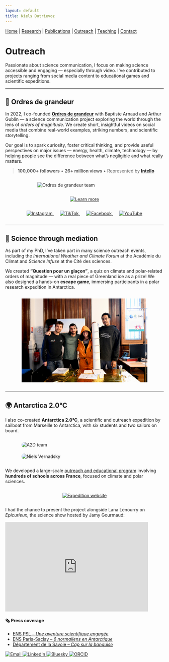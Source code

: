```yaml
---
layout: default
title: Niels Dutrievoz
---
```


[Home](/) | [Research](/research) | [Publications](/publications) |  [Outreach](/outreach) |  [Teaching](/teaching) |  [Contact](/contact)


# Outreach


Passionate about science communication, I focus on making science accessible and engaging — especially through video. I've contributed to projects ranging from social media content to educational games and scientific expeditions.

---

## 🎥 Ordres de grandeur

In 2022, I co-founded **[Ordres de grandeur](https://ordres-de-grandeur.com/)** with Baptiste Arnaud and Arthur Gublin — a science communication project exploring the world through the lens of *orders of magnitude*. We create short, insightful videos on social media that combine real-world examples, striking numbers, and scientific storytelling.

Our goal is to spark curiosity, foster critical thinking, and provide useful perspectives on major issues — energy, health, climate, technology — by helping people see the difference between what’s negligible and what really matters.

> **100,000+ followers** • **26+ million views** • Represented by **[Intello](https://intello.co/)**

<img src="/images/teamODG.jpg" alt="Ordres de grandeur team" style="display: block; margin: 2em auto; width: 300px;">

<div style="text-align: center; margin: 2em 0;">
  <a href="https://www.instagram.com/ordres.de.grandeur/" target="_blank">
    <img src="https://img.shields.io/badge/%F0%9F%91%89%20Learn%20more-blue?style=for-the-badge" alt="Learn more">
  </a>
</div>


<div style="text-align: center; margin: 2em 0;">
  <a href="https://www.instagram.com/ordres.de.grandeur/" target="_blank" style="margin: 0 10px;">
    <img src="https://cdn.jsdelivr.net/gh/simple-icons/simple-icons/icons/instagram.svg" alt="Instagram" width="32" height="32">
  </a>
  <a href="https://www.tiktok.com/@ordresdegrandeur" target="_blank" style="margin: 0 10px;">
    <img src="https://cdn.jsdelivr.net/gh/simple-icons/simple-icons/icons/tiktok.svg" alt="TikTok" width="32" height="32">
  </a>
  <a href="https://www.facebook.com/profile.php?id=100092357955162" target="_blank" style="margin: 0 10px;">
    <img src="https://cdn.jsdelivr.net/gh/simple-icons/simple-icons/icons/facebook.svg" alt="Facebook" width="32" height="32">
  </a>
  <a href="https://www.youtube.com/@ordresdegrandeur" target="_blank" style="margin: 0 10px;">
    <img src="https://cdn.jsdelivr.net/gh/simple-icons/simple-icons/icons/youtube.svg" alt="YouTube" width="32" height="32">
  </a>
</div>


---

## 🧊 Science through mediation

As part of my PhD, I’ve taken part in many science outreach events, including the *International Weather and Climate Forum* at the Académie du Climat and *Science Infuse* at the Cité des sciences.

We created **“Question pour un glaçon”**, a quiz on climate and polar-related orders of magnitude — with a real piece of Greenland ice as a prize! We also designed a hands-on **escape game**, immersing participants in a polar research expedition in Antarctica.

<img src="/images/forum_meteo_climat.jpeg" alt="Meteo Climat" style="display: block; margin: 2em auto; width: 400px;">


---

## 🌍 Antarctica 2.0°C

I also co-created **Antarctica 2.0°C**, a scientific and outreach expedition by sailboat from Marseille to Antarctica, with six students and two sailors on board.

<div style="display: flex; justify-content: center; gap: 20px; flex-wrap: wrap; margin: 2em 0;">
  <img src="/images/equipe_antarctique_a2d.jpg" alt="A2D team" style="width: 400px; border-radius: 8px;">
  <img src="/images/niels_vernadsky.jpeg" alt="Niels Vernadsky" style="width: 400px; border-radius: 8px;">
</div>


We developed a large-scale [outreach and educational program](https://www.j2d.org/projet-pedagogique) involving **hundreds of schools across France**, focused on climate and polar sciences.

<div style="text-align: center; margin: 2em 0;">
  <a href="https://www.j2d.org/antarctique2d" target="_blank">
    <img src="https://img.shields.io/badge/%F0%9F%8C%90%20Expedition%20website-blue?style=for-the-badge" alt="Expedition website">
  </a>
</div>

<p>I had the chance to present the project alongside Lana Lenourry on <em>Epicurieux</em>, the science show hosted by Jamy Gourmaud:</p>

<div style="position: relative; padding-bottom: 56.25%; height: 0; overflow: hidden; max-width: 90%; margin: 1em 0;">
  <iframe src="https://www.youtube.com/embed/Y6065J56uI4?start=821"
          style="position: absolute; top: 0; left: 0; width: 100%; height: 100%;"
          frameborder="0" allow="accelerometer; autoplay; clipboard-write; encrypted-media; gyroscope; picture-in-picture"
          allowfullscreen title="Antarctica 2.0°C - Epicurieux">
  </iframe>
</div>


#### 🗞️ Press coverage

- [ENS PSL – *Une aventure scientifique engagée*](https://www.ens.psl.eu/actualites/reportage-antarctique-20degc-une-aventure-scientifique-engagee)  
- [ENS Paris-Saclay – *6 normaliens en Antarctique*](https://ens-paris-saclay.fr/actualite/6-normaliens-en-antarctique)  
- [Département de la Savoie – *Cap sur la banquise*](https://www.savoie.fr/web/sw_71502/niels-dutrievoz-cap-sur-la-banquise)





 <footer class="social-footer">
    <div class="social-icons">
        <a href="mailto:niels.dutrievoz@lsce.ipsl.fr" target="_blank">
            <img src="https://img.icons8.com/ios-filled/50/000000/email.png" alt="Email">
        </a>
        <a href="https://www.linkedin.com/in/niels-dutrievoz/" target="_blank">
            <img src="https://img.icons8.com/ios-filled/50/0077B5/linkedin.png" alt="LinkedIn">
        </a>
        <a href="https://bsky.app/profile/nielsdutrievoz.bsky.social" target="_blank">
            <img src="https://upload.wikimedia.org/wikipedia/commons/7/7a/Bluesky_Logo.svg" alt="Bluesky" width="50" height="50">
        </a>
        <a href="https://orcid.org/0000-0002-8133-5616" target="_blank">
            <img src="https://upload.wikimedia.org/wikipedia/commons/0/06/ORCID_iD.svg" alt="ORCID" width="50" height="50">
        </a>
    </div>
</footer>
